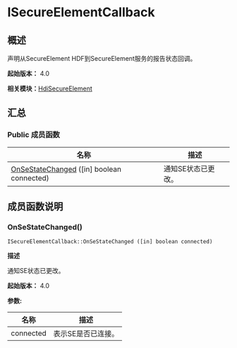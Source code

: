 # ISecureElementCallback


## 概述

声明从SecureElement HDF到SecureElement服务的报告状态回调。

**起始版本：** 4.0

**相关模块：**[HdiSecureElement](_hdi_secure_element.md)


## 汇总


### Public 成员函数

| 名称 | 描述 | 
| -------- | -------- |
| [OnSeStateChanged](#onsestatechanged) ([in] boolean connected) | 通知SE状态已更改。  | 


## 成员函数说明


### OnSeStateChanged()

```
ISecureElementCallback::OnSeStateChanged ([in] boolean connected)
```
**描述**

通知SE状态已更改。

**起始版本：** 4.0

**参数:**

| 名称 | 描述 | 
| -------- | -------- |
| connected | 表示SE是否已连接。 | 
